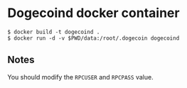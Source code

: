 # Dogecoind docker container

```
$ docker build -t dogecoind .
$ docker run -d -v $PWD/data:/root/.dogecoin dogecoind
```

## Notes

You should modify the `RPCUSER` and `RPCPASS` value.
